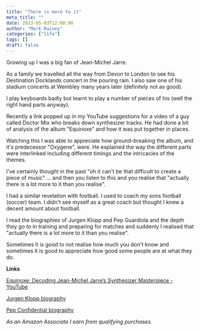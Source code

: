 ```yaml
---
title: "There is more to it"
meta_title: ""
date: 2023-05-03T12:00:00
author: "Mark Rainey"
categories: ["life"]
tags: []
draft: false
---
```


Growing up I was a big fan of Jean-Michel Jarre.


As a family we travelled all the way from Devon to London to see his Destination Docklands concert in the pouring rain. I also saw one of his stadium concerts at Wembley many years later (definitely not as good).

I play keyboards badly but learnt to play a number of pieces of his (well the right hand parts anyway). 

Recently a link popped up in my YouTube suggestions for a video of a guy called Doctor Mix who breaks down synthesizer tracks. He had done a bit of analysis of the album "Equinoxe" and how it was put together in places.

Watching this I was able to appreciate how ground-breaking the album, and it's predecessor "Oxygene", were. He explained the way the different parts were interlinked including different timings and the intricacies of the themes. 

I've certainly thought in the past "oh it can't be that difficult to create a piece of music" ... and then you listen to this and you realise that "actually there is a lot more to it than you realise".

I had a similar revelation with football. I used to coach my sons football (soccer) team. I didn't see myself as a great coach but thought I knew a decent amount about football. 

I read the biographies of Jurgen Klopp and Pep Guardiola and the depth they go to in training and preparing for matches and suddenly I realised that "actually there is a lot more to it than you realise".

Sometimes it is good to not realise how much you don't know and sometimes it is good to appreciate how good some people are at what they do.

__Links__

[Equinoxe: Decoding Jean-Michel Jarre’s Synthesizer Masterpiece - YouTube](https://www.youtube.com/watch?v=F73hF3mZSZo)

[Jurgen Klopp biography](https://amzn.to/3qc7sOt)

[Pep Confidential biography](https://amzn.to/3MycBaT)

*As an Amazon Associate I earn from qualifying purchases.*

